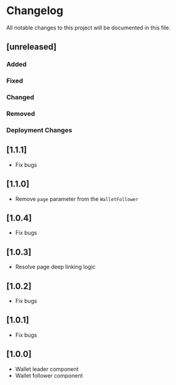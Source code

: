 # Changelog

All notable changes to this project will be documented in this file.

<!--
Please ADD ALL Changes to the UNRELASED SECTION and not a specific release
-->

## [unreleased]

### Added

### Fixed

### Changed

### Removed

### Deployment Changes

## [1.1.1]

- Fix bugs

## [1.1.0]

- Remove `page` parameter from the `WalletFollower`

## [1.0.4]

- Fix bugs

## [1.0.3]

- Resolve page deep linking logic

## [1.0.2]

- Fix bugs

## [1.0.1]

- Fix bugs

## [1.0.0]

- Wallet leader component
- Wallet follower component
